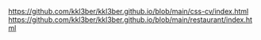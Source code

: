 https://github.com/kkl3ber/kkl3ber.github.io/blob/main/css-cv/index.html
https://github.com/kkl3ber/kkl3ber.github.io/blob/main/restaurant/index.html
